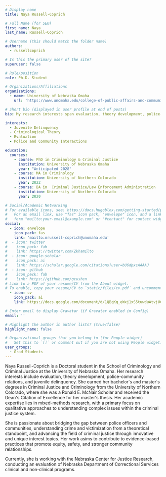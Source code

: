 ```yaml
---
# Display name
title: Naya Russell-Coprich

# Full Name (for SEO)
first_name: Naya
last_name: Russell-Coprich

# Username (this should match the folder name)
authors:
  - russellcoprich

# Is this the primary user of the site?
superuser: false

# Role/position
role: Ph.D. Student

# Organizations/Affiliations
organizations:
  - name: University of Nebraska Omaha
    url: 'https://www.unomaha.edu/college-of-public-affairs-and-community-service/criminology-and-criminal-justice/about-us/naya-russell-coprich.php'

# Short bio (displayed in user profile at end of posts)
bio: My research interests span evaluation, theory development, police-community relations, and juvenile delinquency. My academic journey is marked by a multifaceted approach, as I explore diverse areas within the field to refine my expertise and identify a focused path for my research.

interests:
  - Juvenile Delinquency
  - Criminological Theory
  - Evaluation
  - Police and Community Interactions

education:
  courses:
    - course: PhD in Criminology & Criminal Justice
      institution: University of Nebraska Omaha
      year: "Anticipated 2028"
    - course: MA in Criminology
      institution: University of Northern Colorado
      year: 2022
    - course: BA in  Criminal Justice/Law Enforcement Administration
      institution: University of Northern Colorado
      year: 2020

# Social/Academic Networking
# For available icons, see: https://docs.hugoblox.com/getting-started/page-builder/#icons
#   For an email link, use "fas" icon pack, "envelope" icon, and a link in the
#   form "mailto:your-email@example.com" or "#contact" for contact widget.
social:
  - icon: envelope
    icon_pack: fas
    link: 'mailto:nrussell-coprich@unomaha.edu'
#  - icon: twitter
#    icon_pack: fab
#    link: https://twitter.com/Zkhamilto
#  - icon: google-scholar
#    icon_pack: ai
#    link: https://scholar.google.com/citations?user=bU6dpxsAAAAJ
#  - icon: github
#    icon_pack: fab
#    link: https://github.com/gcushen
# Link to a PDF of your resume/CV from the About widget.
# To enable, copy your resume/CV to `static/files/cv.pdf` and uncomment the lines below.
  - icon: cv
    icon_pack: ai
    link: https://docs.google.com/document/d/1QBqKq_eWxj1xS5tuwduAtvjUCU_C5NfA--IemHb874Q

# Enter email to display Gravatar (if Gravatar enabled in Config)
email: ''

# Highlight the author in author lists? (true/false)
highlight_name: false

# Organizational groups that you belong to (for People widget)
#   Set this to `[]` or comment out if you are not using People widget.
user_groups:
  - Grad Students
---
```


Naya Russell-Coprich is a Doctoral student in the School of Criminology and Criminal Justice at the University of Nebraska Omaha. Her research interests include evaluation, theory development, police-community relations, and juvenile delinquency. She earned her bachelor's and master's degrees in Criminal Justice and Criminology from the University of Northern Colorado, where she was a Ronald E. McNair Scholar and received the Dean's Citation of Excellence for her master's thesis. Her academic expertise lies in mixed-methods research, with a primary focus on qualitative approaches to understanding complex issues within the criminal justice system.

She is passionate about bridging the gap between police officers and communities, understanding crime and victimization from a theoretical standpoint, and advancing the field of criminal justice through innovative and unique interest topics. Her work asims to contribute to evidence-based practices that promote equity, safety, and stronger community relationships.

Currently, she is working with the Nebraska Center for Justice Research, conducting an evaluation of Nebraska Department of Correctional Services clinical and non-clinical programs.

